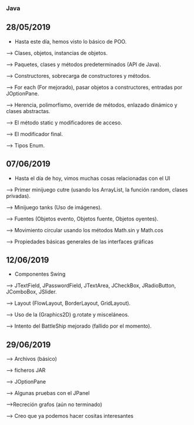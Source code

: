### Java

## 28/05/2019
- Hasta este día, hemos visto lo básico de POO.

--> Clases, objetos, instancias de objetos.

--> Paquetes, clases y métodos predeterminados (API de Java).

--> Constructores, sobrecarga de constructores y métodos.

--> For each (For mejorado), pasar objetos a constructores, entradas por JOptionPane.

--> Herencia, polimorfismo, override de métodos, enlazado dinámico y clases abstractas.

--> El método static y modificadores de acceso.

--> El modificador final.

--> Tipos Enum.


## 07/06/2019

- Hasta el día de hoy, vimos muchas cosas relacionadas con el UI

--> Primer minijuego cutre (usando los ArrayList, la función random, clases privadas).

--> Minijuego tanks (Uso de imágenes).

--> Fuentes (Objetos evento, Objetos fuente, Objetos oyentes).

--> Movimiento circular usando los métodos Math.sin y Math.cos

--> Propiedades básicas generales de las interfaces gráficas


## 12/06/2019

- Componentes Swing

--> JTextField, JPasswordField, JTextArea, JCheckBox, JRadioButton, JComboBox, JSlider.

--> Layout (FlowLayout, BorderLayout, GridLayout).

--> Uso de la (Graphics2D) g.rotate y misceláneos.

--> Intento del BattleShip mejorado (fallido por el momento).

## 29/06/2019


--> Archivos (básico)

--> ficheros JAR

--> JOptionPane

--> Algunas pruebas con el JPanel

-->Recreción grafos (aún no terminado)

--> Creo que ya podemos hacer cositas interesantes

